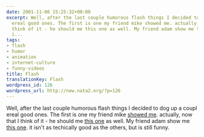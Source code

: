 ```yaml
---
date: 2001-11-06 15:25:32+00:00
excerpt: Well, after the last couple humorous flash things I decided to dog up a coupl
  ereal good ones. The first is one my friend mike showed me. actually, now that I
  think of it - he should me this one as well. My friend adam show me this one. it
  i...
tags:
- flash
- humor
- animation
- internet-culture
- funny-videos
title: Flash
translationKey: Flash
wordpress_id: 126
wordpress_url: http://new.nata2.org/?p=126
---
```


Well, after the last couple humorous flash things I decided to dog up a coupl ereal good ones. The first is one my friend mike <a href="http://www.donniedarko.com">showed me</a>. actually, now that I think of it - he should me <a href="http://www.requiemforadream.com">this one</a> as well. My friend adam show me <a href="http://stuff.shell-provider.net/binbash/swf/dengdeng.swf">this one</a>. it isn't as techically good as the others, but is still funny.